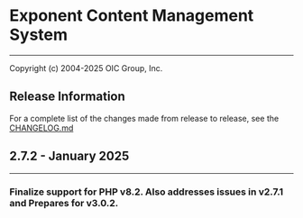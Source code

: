 # Exponent Content Management System

----------

Copyright (c) 2004-2025 OIC Group, Inc.

## Release Information

For a complete list of the changes made from release to release, see the [CHANGELOG.md](CHANGELOG.md)

## 2.7.2 - January 2025

----------

### Finalize support for PHP v8.2. Also addresses issues in v2.7.1 and Prepares for v3.0.2.